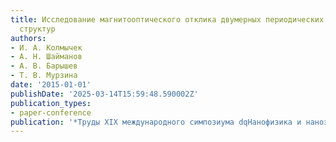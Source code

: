 ```yaml
---
title: Исследование магнитооптического отклика двумерных периодических магнитоплазмон-ных
  структур
authors:
- И. А. Колмычек
- А. Н. Шайманов
- А. В. Барышев
- Т. В. Мурзина
date: '2015-01-01'
publishDate: '2025-03-14T15:59:48.590002Z'
publication_types:
- paper-conference
publication: '*Труды XIX международного симпозиума dqНанофизика и наноэлектроникаdq*'
---
```

